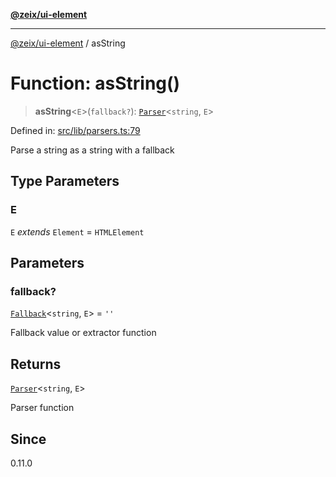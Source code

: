 [**@zeix/ui-element**](../README.md)

***

[@zeix/ui-element](../globals.md) / asString

# Function: asString()

> **asString**\<`E`\>(`fallback?`): [`Parser`](../type-aliases/Parser.md)\<`string`, `E`\>

Defined in: [src/lib/parsers.ts:79](https://github.com/zeixcom/ui-element/blob/661f034749e9d67cfb1d46cbacb8c3372af8ed61/src/lib/parsers.ts#L79)

Parse a string as a string with a fallback

## Type Parameters

### E

`E` *extends* `Element` = `HTMLElement`

## Parameters

### fallback?

[`Fallback`](../type-aliases/Fallback.md)\<`string`, `E`\> = `''`

Fallback value or extractor function

## Returns

[`Parser`](../type-aliases/Parser.md)\<`string`, `E`\>

Parser function

## Since

0.11.0
